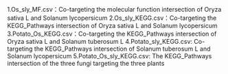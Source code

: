 1.Os_sly_MF.csv：Co-targeting the molecular function intersection of Oryza sativa L and  Solanum lycopersicum
2.Os_sly_KEGG.csv：Co-targeting the KEGG_Pathways intersection of Oryza sativa L and  Solanum lycopersicum
3.Potato_Os_KEGG.csv：Co-targeting the KEGG_Pathways  intersection of Oryza sativa L and Solanum tuberosum L
4.Potato_sly_KEGG.csv: Co-targeting the KEGG_Pathways intersection of Solanum tuberosum L and  Solanum lycopersicum
5.Potato_Os_sly_KEGG.csv: The KEGG_Pathways intersection of the three fungi targeting the three plants